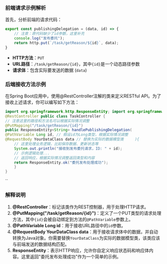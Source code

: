 ### 前端请求示例解析

首先，分析前端的请求代码：

``` javascript
export const publishingDelegation = (data, id) => { 
	// 注意：原代码缺少了id参数，这里补充     
	console.log("发布委托");     
	return http.put(`/task/getReason/${id}`, data); 
}
```


- **HTTP方法**：`PUT`
- **URL路径**：`/task/getReason/{id}`，其中`{id}`是一个动态路径参数
- **请求体**：包含实际要发送的数据 (`data`)

### 后端接收方法示例

在Spring Boot应用中，使用@RestController注解的类来定义RESTful API。为了接收上述请求，你可以编写如下方法：

```java
import org.springframework.http.ResponseEntity; import org.springframework.web.bind.annotation.PutMapping; import org.springframework.web.bind.annotation.PathVariable; import org.springframework.web.bind.annotation.RequestBody; import org.springframework.web.bind.annotation.RestController; 
@RestController public class TaskController {     
// 注意这里的路径和方法名可以根据实际情况调整     
@PutMapping("/task/getReason/{id}")     
public ResponseEntity<String> handlePublishingDelegation(
@PathVariable Long id, // 假设id为Long类型，根据实际情况调整
@RequestBody YourDataClass data // 替换为实际的数据模型类     ){         
	// 这里处理业务逻辑，比如保存数据、更新状态等         
	System.out.println("接收到发布委托请求，ID: " + id);         
	// 示例逻辑处理...                  
	// 返回响应，根据实际情况调整返回类型和内容         
	return ResponseEntity.ok("委托发布处理成功");     
	} 
}
```


``
### 解释说明

1. **@RestController**：标记该类作为REST控制器，用于处理HTTP请求。
2. **@PutMapping("/task/getReason/{id}")**：定义了一个PUT类型的请求处理方法，其中`{id}`会被自动绑定到方法的`@PathVariable`参数上。
3. **@PathVariable Long id**：用于接收URL路径中的`id`参数。
4. **@RequestBody YourDataClass data**：用于接收请求体中的数据，并自动转换为Java对象。你需要替换`YourDataClass`为实际的数据模型类，该类应该与前端发送的数据结构匹配。
5. **ResponseEntity<String>**：表示HTTP响应，允许你自定义响应状态码和响应体内容。这里返回"委托发布处理成功"作为一个简单的示例。

